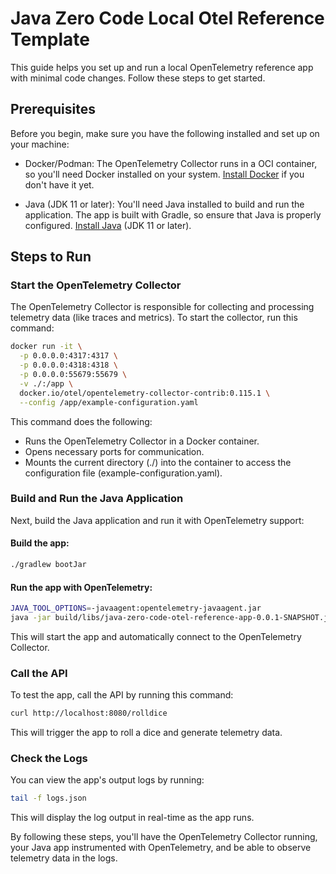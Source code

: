 # Java Zero Code Local Otel Reference Template

This guide helps you set up and run a local OpenTelemetry reference app with minimal code changes. Follow these steps to get started.

## Prerequisites

Before you begin, make sure you have the following installed and set up on your machine:

- Docker/Podman: The OpenTelemetry Collector runs in a OCI container, so you'll need Docker installed on your system. [Install Docker](https://docs.docker.com/engine/install/) if you don't have it yet.

- Java (JDK 11 or later): You'll need Java installed to build and run the application. The app is built with Gradle, so ensure that Java is properly configured. [Install Java](https://www.openlogic.com/openjdk-downloads) (JDK 11 or later).

## Steps to Run

### Start the OpenTelemetry Collector
The OpenTelemetry Collector is responsible for collecting and processing telemetry data (like traces and metrics). To start the collector, run this command:

```sh
docker run -it \
  -p 0.0.0.0:4317:4317 \
  -p 0.0.0.0:4318:4318 \
  -p 0.0.0.0:55679:55679 \
  -v ./:/app \
  docker.io/otel/opentelemetry-collector-contrib:0.115.1 \
  --config /app/example-configuration.yaml
```

This command does the following:
- Runs the OpenTelemetry Collector in a Docker container.
- Opens necessary ports for communication.
- Mounts the current directory (./) into the container to access the configuration file (example-configuration.yaml).

### Build and Run the Java Application

Next, build the Java application and run it with OpenTelemetry support:

#### Build the app:

```sh
./gradlew bootJar
```

#### Run the app with OpenTelemetry:

```sh
JAVA_TOOL_OPTIONS=-javaagent:opentelemetry-javaagent.jar
java -jar build/libs/java-zero-code-otel-reference-app-0.0.1-SNAPSHOT.jar
```

This will start the app and automatically connect to the OpenTelemetry Collector.

### Call the API
To test the app, call the API by running this command:

```sh
curl http://localhost:8080/rolldice
```

This will trigger the app to roll a dice and generate telemetry data.

### Check the Logs
You can view the app's output logs by running:

```sh
tail -f logs.json
```

This will display the log output in real-time as the app runs.

By following these steps, you'll have the OpenTelemetry Collector running, your Java app instrumented with OpenTelemetry, and be able to observe telemetry data in the logs.
